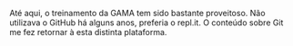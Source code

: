 Até aqui, o treinamento da GAMA tem sido bastante proveitoso.
Não utilizava o GitHub há alguns anos, preferia o repl.it.
O conteúdo sobre Git me fez retornar à esta distinta plataforma.
